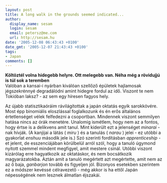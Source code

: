 ```yaml
---
layout: post
title: A long walk in the grounds seemed indicated...
author:
  display_name: sesam
  login: sesam
  email: petersz@me.com
  url: http://sesam.hu
date: '2005-12-08 06:43:43 +0100'
date_gmt: '2005-12-07 21:43:43 +0100'
tags:
- Japan
comments: []
---
```


**Költöztél volna hidegebb helyre. Ott melegebb van. Néha még a rövidujjú is túl sok a teremben**  
Valóban a kansai-i nyárban kiválóan szellőző épületek hajlamosak jégszekrénnyé degradálódni amint hidegre fordul az idő. Viszont te nem Tokióban laksz? - az sem egy híresen fagyos hely.

Az újabb statisztikaóráim rávilágítottak a japán oktatás egyik sarokkövére. Most épp binomiális eloszlással foglalkozunk és én erős általános értetlenséget vélek felfedezni a csoportban. Mindennek viszont semmilyen hatása nincs az órák menetére. Unalomig ismétlem, hogy nem az a fontos, hogy értse is a delikvens amit tanul. Mint kiderült ezt a jelenséget _minarai_ -nak hívják. (A kanjijai a látás ( _miru_ ) és a tanulás ( _narau_ ) jelei - ez utóbbi a gyakorlat _enshuu_ második jele is.) Szó szerinti fordításban _apprenticeship_ -et jelent, de esszenciájában körülbelül arról szól, hogy a tanuló úgymond nyitott szemmel mindent megfigyel, amit mestere csinál. Utóbbi viszont kizárólag erre hagyatkozik az oktatáskor, és nem bocsátkozik magyarázatokba. Aztán amit a tanuló megértett azt megértette, amit nem az az ő baja, _ganbarjon_ tovább és figyeljen jól. Bizonyos esetekben szerintem ez a módszer kevéssé célravezető - még akkor is ha ettől Japán népességének nem lesznek álmatlan éjszakái.

